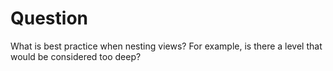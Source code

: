 # Question

What is best practice when nesting views? For example,  is there a level that would be considered too deep? 
